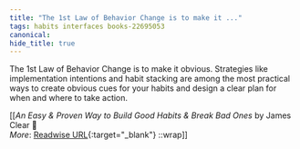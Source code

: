 ```yaml
---
title: "The 1st Law of Behavior Change is to make it ..."
tags: habits interfaces books-22695053
canonical: 
hide_title: true
---
```


The 1st Law of Behavior Change is to make it obvious. Strategies like implementation intentions and habit stacking are among the most practical ways to create obvious cues for your habits and design a clear plan for when and where to take action.


[[<cite>_An Easy & Proven Way to Build Good Habits & Break Bad Ones_</cite> by James Clear 📕<br>
_More_: [Readwise URL](https://readwise.io/open/446271371){:target="_blank"}
::wrap]]